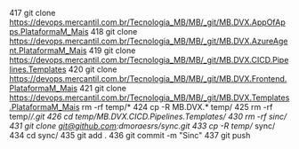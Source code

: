   417  git clone https://devops.mercantil.com.br/Tecnologia_MB/MB/_git/MB.DVX.AppOfApps.PlataformaM_Mais
  418  git clone https://devops.mercantil.com.br/Tecnologia_MB/MB/_git/MB.DVX.AzureAgent.PlataformaM_Mais
  419  git clone https://devops.mercantil.com.br/Tecnologia_MB/MB/_git/MB.DVX.CICD.Pipelines.Templates
  420  git clone https://devops.mercantil.com.br/Tecnologia_MB/MB/_git/MB.DVX.Frontend.PlataformaM_Mais
  421  git clone https://devops.mercantil.com.br/Tecnologia_MB/MB/_git/MB.DVX.Templates.PlataformaM_Mais
rm -rf temp/* 
  424  cp -R MB.DVX.* temp/
  425  rm -rf temp/*/.git
  426  cd temp/MB.DVX.CICD.Pipelines.Templates/
  430  rm -rf sinc/
  431  git clone git@github.com:dmoraesrs/sync.git
  433  cp -R temp/* sync/
  434  cd sync/
  435  git add .
  436  git commit -m "Sinc"
  437  git push
